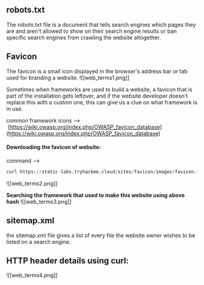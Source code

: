 ## robots.txt
The robots.txt file is a document that tells search engines which pages they are and aren't allowed to show on their search engine results or ban specific search engines from crawling the website altogether.

## Favicon
The favicon is a small icon displayed in the browser's address bar or tab used for branding a website.
![[web_terms1.png]]

Sometimes when frameworks are used to build a website, a favicon that is part of the installation gets leftover, and if the website developer doesn't replace this with a custom one, this can give us a clue on what framework is in use.

common framework icons -->  [https://wiki.owasp.org/index.php/OWASP_favicon_database](https://wiki.owasp.org/index.php/OWASP_favicon_database)

#### Downloading the favicon of website:
command --> 
```python
curl https://static-labs.tryhackme.cloud/sites/favicon/images/favicon.ico | md5sum
```
![[web_terms2.png]]

**Searching the framework that used to make this website using above hash**
![[web_terms3.png]]

## sitemap.xml
the sitemap.xml file gives a list of every file the website owner wishes to be listed on a search engine.

## HTTP header details using curl:
![[web_terms4.png]]

